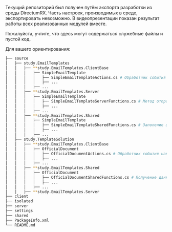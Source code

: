 Текущий репозиторий был получен путём экспорта разработки из среды DirectumRX. Часть настроек, производимых в среде, экспортировать невозможно. В видеопрезентации показан результат работы всех реализованных модулей вместе.

Пожалуйста, учтите, что здесь могут содержаться служебные файлы и пустой код. 

Для вашего ориентирования:
```bash
├── source
│   ├── study.EmailTemplates
│   │   ├── **study.EmailTemplates.ClientBase
│   │   │   ├── SimpleEmailTemplate
│   │   │   │   ├── SimpleEmailTemplateActions.cs # Обработчик события нажатия на кнопку "Сгенерировать шаблон" из справочника
│   │   │   │   ├── ...
│   │   │   ├── ...
│   │   ├── **study.EmailTemplates.Server
│   │   │   ├── SimpleEmailTemplate
│   │   │   │   ├── SimpleEmailTemplateServerFunctions.cs # Метод отправки письма по электронной почте
│   │   │   │   ├── ...
│   │   │   ├── ...
│   │   ├── **study.EmailTemplates.Shared
│   │   │   ├── SimpleEmailTemplate
│   │   │   │   ├── SimpleEmailTemplateSharedFunctions.cs # Заполение шаблона полученными данными
│   │   │   │   ├── ...
│   │   │   ├── ...
│   ├── study.TemplateSolution
│   │   ├── **study.EmailTemplates.ClientBase
│   │   │   ├── OfficialDocument
│   │   │   │   ├── OfficialDocumentActions.cs # Обработчик события нажатия на кнопку "Сгенерировать шаблон" из карточки документа
│   │   │   │   ├── ...
│   │   │   ├── ...
│   │   ├── **study.EmailTemplates.Shared
│   │   │   ├── OfficialDocument
│   │   │   │   ├── OfficialDocumentSharedFunctions.cs # Получение данных из карточки документа через рефлексию
│   │   │   │   ├── ...
│   │   │   ├── ...
│   │   ├── **study.EmailTemplates.Server
├── client
├── isolated
├── server
├── settings
├── shared
├── PackageInfo.xml
└── README.md
```

